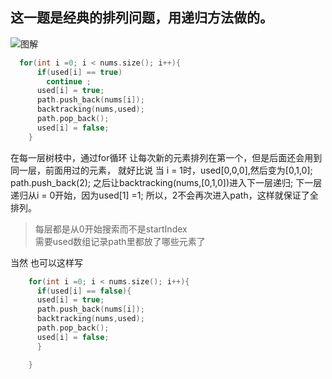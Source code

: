 ## 这一题是经典的排列问题，用递归方法做的。

![图解](https://code-thinking-1253855093.file.myqcloud.com/pics/20211027181706.png)

```c++
  for(int i =0; i < nums.size(); i++){
      if(used[i] == true)
        continue ;
      used[i] = true;
      path.push_back(nums[i]);
      backtracking(nums,used);
      path.pop_back();
      used[i] = false;
    }
```
在每一层树枝中，通过for循环 让每次新的元素排列在第一个，但是后面还会用到同一层，前面用过的元素，
就好比说 当 i = 1时，used[0,0,0],然后变为[0,1,0];
path.push_back(2); 之后让backtracking(nums,[0,1,0])进入下一层递归;
下一层 递归从i = 0开始，因为used[1] =1; 所以，2不会再次进入path，这样就保证了全排列。


> 每层都是从0开始搜索而不是startIndex  
> 需要used数组记录path里都放了哪些元素了


当然 也可以这样写
```c++
    for(int i =0; i < nums.size(); i++){
      if(used[i] == false){
      used[i] = true;
      path.push_back(nums[i]);
      backtracking(nums,used);
      path.pop_back();
      used[i] = false;
      }

    }
```

